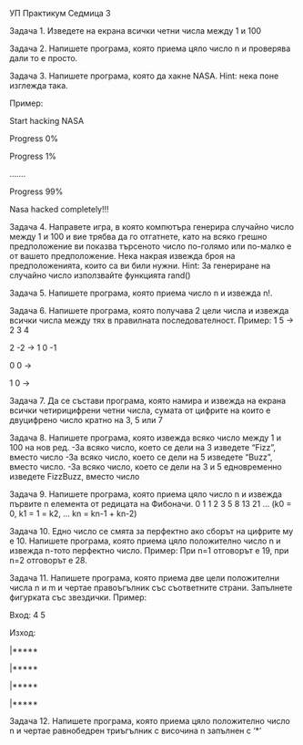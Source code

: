 УП Практикум Седмица 3

Задача 1.
Изведете на екрана всички четни числа между 1 и 100

Задача 2.
Напишете програма, която приема цяло число n и проверява дали то е просто.

Задача 3.
Напишете програма, която да хакне NASA. Hint: нека поне изглежда така.

Пример:

Start hacking NASA

Progress 0%

Progress 1%

…….

Progress 99%

Nasa hacked completely!!!

Задача 4.
Направете игра, в която компютъра генерира случайно число между 1 и 100 и вие трябва да го отгатнете, като на всяко грешно предположение ви показва търсеното число по-голямо или по-малко е от вашето предположение. Нека накрая извежда броя на предположенията, които са ви били нужни. 
Hint: За генериране на случайно число използвайте функцията rand()

Задача 5.
Напишете програма, която приема число n и извежда n!.

Задача 6.
Напишете програма, която получава 2 цели числа и извежда всички числа между тях в правилната последователност.
Пример:
1 5 ->  2 3 4

2 -2 -> 1 0 -1

0 0 -> 

1 0 ->

Задача 7.
Да се състави програма, която намира и извежда на екрана всички четирицифрени четни числа, сумата от цифрите на които е двуцифрено число кратно на 3, 5 или 7

Задача 8.
Напишете програма, която извежда всяко число между 1 и 100 на нов ред. 
-За всяко число, което се дели на 3 изведете “Fizz”, вместо число
-За всяко число, което се дели на 5 изведете “Buzz”, вместо число.
-За всяко число, което се дели на 3 и 5 едновременно изведете FizzBuzz, вместо число

Задача 9.
Напишете програма, която приема цяло число n и извежда първите n елемента от редицата на Фибоначи. 
0 1 1 2 3 5 8 13 21 ... (k0 = 0, k1 = 1 = k2, … kn = kn-1 + kn-2)

Задача 10.
Едно число се смята за перфектно ако сборът на цифрите му е 10. Напишете програма, която приема цяло положително число n и извежда n-тото перфектно число.
Пример: При n=1 отговорът е 19, при n=2 отговорът е 28.

Задача 11.
Напишете програма, която приема две цели положителни числа n и m и чертае правоъгълник със съответните страни. Запълнете фигурката със звездички. 
Пример:

Вход: 4 5

Изход: 

|*****
               
|*****

|*****

|*****

Задача 12.
Напишете програма, която приема цяло положително число n и чертае равнобедрен триъгълник с височина n запълнен с ‘*’ 
